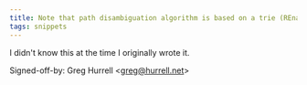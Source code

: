 ```yaml
---
title: Note that path disambiguation algorithm is based on a trie (REnamer, 9f3562a)
tags: snippets
---
```


I didn't know this at the time I originally wrote it.

Signed-off-by: Greg Hurrell &lt;greg@hurrell.net&gt;

